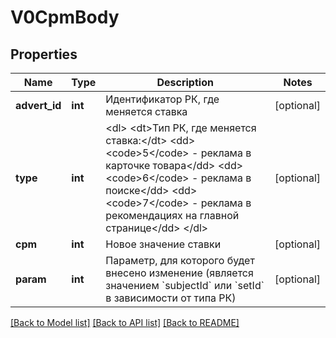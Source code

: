 # V0CpmBody

## Properties
Name | Type | Description | Notes
------------ | ------------- | ------------- | -------------
**advert_id** | **int** | Идентификатор РК, где меняется ставка | [optional] 
**type** | **int** | &lt;dl&gt; &lt;dt&gt;Тип РК, где меняется ставка:&lt;/dt&gt; &lt;dd&gt;&lt;code&gt;5&lt;/code&gt; - реклама в карточке товара&lt;/dd&gt; &lt;dd&gt;&lt;code&gt;6&lt;/code&gt; - реклама в поиске&lt;/dd&gt; &lt;dd&gt;&lt;code&gt;7&lt;/code&gt; - реклама в рекомендациях на главной странице&lt;/dd&gt; &lt;/dl&gt; | [optional] 
**cpm** | **int** | Новое значение ставки | [optional] 
**param** | **int** | Параметр, для которого будет внесено изменение (является значением &#x60;subjectId&#x60; или &#x60;setId&#x60; в зависимости от типа РК) | [optional] 

[[Back to Model list]](../../README.md#documentation-for-models) [[Back to API list]](../../README.md#documentation-for-api-endpoints) [[Back to README]](../../README.md)

